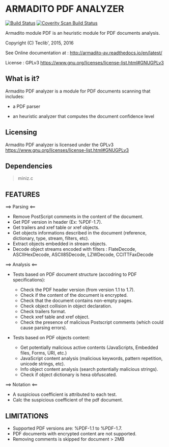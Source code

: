 ARMADITO PDF ANALYZER
=====================
[![Build Status](https://travis-ci.org/armadito/armadito-mod-pdf.svg?branch=DEV)](https://travis-ci.org/armadito/armadito-mod-pdf)
<a href="https://scan.coverity.com/projects/armadito-armadito-mod-pdf">
  <img alt="Coverity Scan Build Status"
       src="https://scan.coverity.com/projects/10496/badge.svg"/>
</a>

Armadito module PDF is an heuristic module for PDF documents analysis.

Copyright (C) Teclib', 2015, 2016

See Online documentation at : http://armadito-av.readthedocs.io/en/latest/

License : GPLv3 <https://www.gnu.org/licenses/license-list.html#GNUGPLv3>

What is it?
-----------

Armadito PDF analyzer is a module for PDF documents scanning that includes:

* a PDF parser

* an heuristic analyzer that computes the document confidence level

Licensing
---------

Armadito PDF analyzer is licensed under the GPLv3 https://www.gnu.org/licenses/license-list.html#GNUGPLv3	

Dependencies
------------

> miniz.c

FEATURES
--------

==> Parsing	<==

* Remove PostScript comments in the content of the document.
* Get PDF version in header (Ex: %PDF-1.7).
* Get trailers and xref table or xref objects.
* Get objects informations described in the document (reference, dictionary, type, stream, filters, etc).
* Extract objects embedded in stream objects.
* Decode object streams encoded with filters : FlateDecode, ASCIIHexDecode, ASCII85Decode, LZWDecode, CCITTFaxDecode

==> Analysis <==

* Tests based on PDF document structure (accodring to PDF specifications):
	- Check the PDF header version (from version 1.1 to 1.7).
	- Check if the content of the document is encrypted.
	- Check that the document contains non-empty pages.
	- Check object collision in object declaration.
	- Check trailers format.
	- Check xref table and xref object.
	- Check the presence of malicious Postscript comments (which could cause parsing errors).


* Tests based on PDF objects content:
	- Get potentially malicious active contents (JavaScripts, Embedded files, Forms, URI, etc.)
	- JavaScript content analysis (malicious keywords, pattern repetition, unicode strings, etc).
	- Info object content analysis (search potentially malicious strings).
	- Check if object dictionary is hexa obfuscated.


==>	Notation <==

* A suspicious coefficient is attributed to each test.
* Calc the suspicious coefficient of the pdf document.


LIMITATIONS
-----------

- Supported PDF versions are: %PDF-1.1 to %PDF-1.7.
- PDF documents with encrypted content are not supported.
- Removing comments is skipped for document > 2MB

